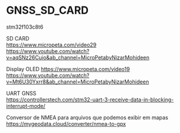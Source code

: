 # GNSS_SD_CARD

stm32f103c8t6

SD CARD<br>
https://www.micropeta.com/video29<br>
https://www.youtube.com/watch?v=aqSNz26Cuio&ab_channel=MicroPetabyNizarMohideen<br>

Display OLED
https://www.micropeta.com/video19<br>
https://www.youtube.com/watch?v=Mt6U30Yxrr8&ab_channel=MicroPetabyNizarMohideen<br>

UART GNSS<br>
https://controllerstech.com/stm32-uart-3-receive-data-in-blocking-interrupt-mode/<br>

Conversor de NMEA para arquivos que podemos exibir em mapas<br>
https://mygeodata.cloud/converter/nmea-to-gpx<br>